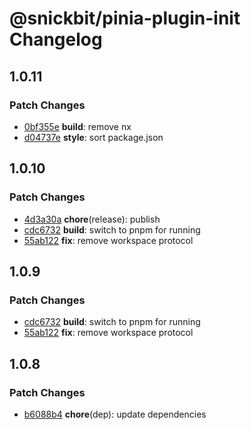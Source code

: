 # @snickbit/pinia-plugin-init Changelog

## 1.0.11

### Patch Changes

- [0bf355e](https://github.com/snickbit/pinia/commit/0bf355e) **build**:  remove nx
- [d04737e](https://github.com/snickbit/pinia/commit/d04737e) **style**:  sort package.json

## 1.0.10

### Patch Changes

- [4d3a30a](https://github.com/snickbit/pinia/commit/4d3a30a) **chore**(release):  publish
- [cdc6732](https://github.com/snickbit/pinia/commit/cdc6732) **build**:  switch to pnpm for running
- [55ab122](https://github.com/snickbit/pinia/commit/55ab122) **fix**:  remove workspace protocol

## 1.0.9

### Patch Changes

- [cdc6732](https://github.com/snickbit/pinia/commit/cdc6732) **build**:  switch to pnpm for running
- [55ab122](https://github.com/snickbit/pinia/commit/55ab122) **fix**:  remove workspace protocol

## 1.0.8

### Patch Changes

- [b6088b4](https://github.com/snickbit/pinia/commit/b6088b4) **chore**(dep):  update dependencies

